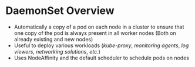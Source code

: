 # DaemonSet Overview

* Automatically a copy of a pod on each node in a cluster to ensure that one copy of the pod is always present in all worker nodes (Both on already existing and new nodes)
* Useful to deploy various workloads (*kube-proxy*, *monitoring agents*, *log viewers*, *networking solutions*, *etc.*)
* Uses NodeAffinity and the default scheduler to schedule pods on nodes